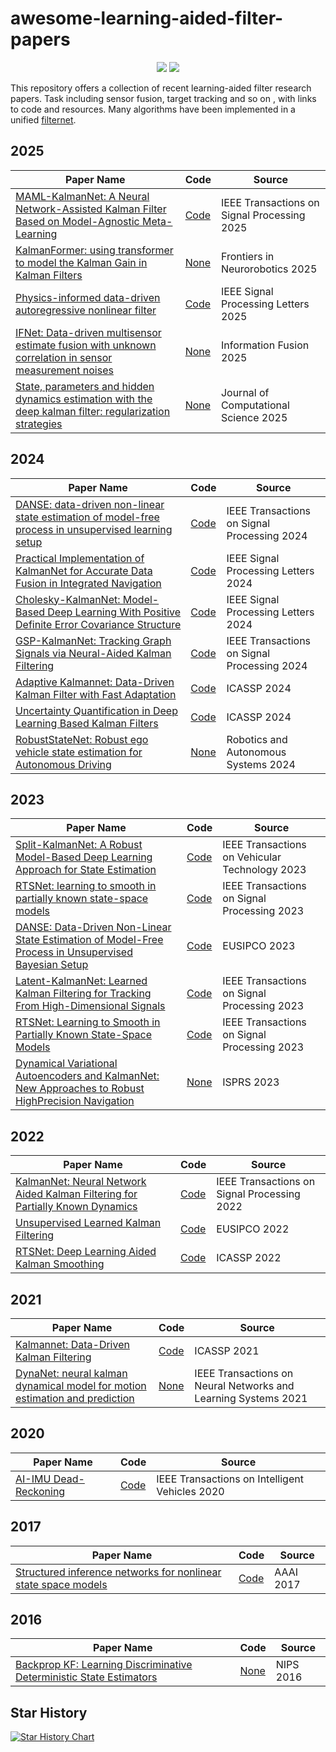 # awesome-learning-aided-filter-papers

<p align="center">
    <a href=""><img src="https://awesome.re/badge.svg"></a>
    <a href=""><img src="https://img.shields.io/badge/PRs-Welcome-green"></a>

</p>


This repository offers a collection of recent learning-aided filter research papers.
Task including sensor fusion, target tracking and so on , with links to code and resources.
Many algorithms have been implemented in a unified [filternet](https://github.com/SongJgit/filternet). 

## 2025
| Paper Name | Code | Source |
| ------- | ------ | ------ |
| [MAML-KalmanNet: A Neural Network-Assisted Kalman Filter Based on Model-Agnostic Meta-Learning](https://ieeexplore.ieee.org/document/10883047) | [Code](https://github.com/ShanLi-2000/MAML-KalmanNet) |IEEE Transactions on Signal Processing 2025 |
| [KalmanFormer: using transformer to model the Kalman Gain in Kalman Filters](https://www.frontiersin.org/journals/neurorobotics/articles/10.3389/fnbot.2024.1460255/full) | [None]() |Frontiers in Neurorobotics 2025 |
| [Physics-informed data-driven autoregressive nonlinear filter](https://ieeexplore.ieee.org/document/10884033) | [Code](https://github.com/hanyuliubuaa/DAF/) | IEEE Signal Processing Letters 2025 |
| [IFNet: Data-driven multisensor estimate fusion with unknown correlation in sensor measurement noises](https://linkinghub.elsevier.com/retrieve/pii/S1566253524005281) | [None]() | Information Fusion 2025 |
| [State, parameters and hidden dynamics estimation with the deep kalman filter: regularization strategies](https://linkinghub.elsevier.com/retrieve/pii/S1877750325000468) | [None]() | Journal of Computational Science 2025 |

## 2024
| Paper Name | Code | Source |
| ------- | ------ | ------ |
| [DANSE: data-driven non-linear state estimation of model-free process in unsupervised learning setup](https://ieeexplore.ieee.org/document/10289946) | [Code](https://github.com/saikatchatt/danse-jrnl) |IEEE Transactions on Signal Processing 2024 |
| [Practical Implementation of KalmanNet for Accurate  Data Fusion in Integrated Navigation](https://ieeexplore.ieee.org/document/10605082) | [Code](https://github.com/SongJgit/KalmanNet4SensorFusion) |IEEE Signal Processing Letters 2024 |
| [Cholesky-KalmanNet: Model-Based Deep Learning With Positive Definite Error Covariance Structure](https://ieeexplore.ieee.org/document/10804573) | [Code](https://github.com/RAMSIS-Lab/ckn-spl-public) |IEEE Signal Processing Letters 2024 |
| [GSP-KalmanNet: Tracking Graph Signals via Neural-Aided Kalman Filtering](https://ieeexplore.ieee.org/document/10632588) | [Code](https://github.com/NimrodLeinwand/GSP-KalmanNet) |IEEE Transactions on Signal Processing 2024 |
| [Adaptive Kalmannet: Data-Driven Kalman Filter with Fast Adaptation](https://ieeexplore.ieee.org/document/10447012) | [Code](https://github.com/KalmanNet/Adaptive-KNet-ICASSP24) |ICASSP 2024 |
| [Uncertainty Quantification in Deep Learning Based Kalman Filters](https://ieeexplore.ie.pubapi.xyz/document/10447987) | [Code](https://github.com/yonatandn/Uncertainty-Quantification-in-Model-Based-DL) |ICASSP 2024 |
| [RobustStateNet: Robust ego vehicle state estimation for Autonomous Driving](https://linkinghub.elsevier.com/retrieve/pii/S0921889023002245) | [None]() |Robotics and Autonomous Systems 2024 |

## 2023
| Paper Name | Code | Source |
| ------- | ------ | ------ |
| [Split-KalmanNet: A Robust Model-Based Deep Learning Approach for State Estimation](https://ieeexplore.ieee.org/abstract/document/10120968) | [Code](https://github.com/geonchoi/Split-KalmanNet) |IEEE Transactions on Vehicular Technology 2023 |
| [RTSNet: learning to smooth in partially known state-space models](https://ieeexplore.ieee.org/document/10322579/) | [Code](https://github.com/KalmanNet/RTSNet_TSP) |IEEE Transactions on Signal Processing 2023 |
| [DANSE: Data-Driven Non-Linear State Estimation of Model-Free Process in Unsupervised Bayesian Setup](https://ieeexplore.ieee.org/document/10289946) | [Code](https://github.com/saikatchatt/danse-jrnl) |EUSIPCO 2023 |
| [Latent-KalmanNet: Learned Kalman Filtering for Tracking From High-Dimensional Signals](https://ieeexplore.ieee.org/document/10372210) | [Code](https://github.com/KalmanNet/Latent_KalmanNet_TSP) |IEEE Transactions on Signal Processing 2023|
| [RTSNet: Learning to Smooth in Partially Known State-Space Models](https://ieeexplore.ieee.org/document/10322579) | [Code](https://github.com/KalmanNet/RTSNet_TSP) |IEEE Transactions on Signal Processing 2023|
| [Dynamical Variational Autoencoders and KalmanNet: New Approaches to Robust HighPrecision Navigation](https://isprs-archives.copernicus.org/articles/XLVIII-1-W2-2023/1141/2023/isprs-archives-XLVIII-1-W2-2023-1141-2023.html) | [None]() |ISPRS 2023|


## 2022
| Paper Name | Code | Source |
| ------- | ------ | ------ |
| [KalmanNet: Neural Network Aided Kalman Filtering for Partially Known Dynamics](https://ieeexplore.ieee.org/document/9733186) | [Code](https://github.com/KalmanNet/KalmanNet_TSP) | IEEE Transactions on Signal Processing 2022 |
| [Unsupervised Learned Kalman Filtering](https://ieeexplore.ieee.org/document/9909801) | [Code](https://github.com/KalmanNet/Unsupervised_EUSIPCO_22) | EUSIPCO 2022 |
| [RTSNet: Deep Learning Aided Kalman Smoothing](https://ieeexplore.ie.pubapi.xyz/document/9746487) | [Code](https://github.com/KalmanNet/RTSNet_TSP) |ICASSP 2022|

## 2021

| Paper Name | Code | Source |
| ------- | ------ | ------ |
| [Kalmannet: Data-Driven Kalman Filtering](https://ieeexplore.ieee.org/document/9413750) | [Code](https://github.com/KalmanNet/KalmanNet_TSP) | ICASSP 2021 |
| [DynaNet: neural kalman dynamical model for motion estimation and prediction](https://ieeexplore.ieee.org/document/9547669/) | [None]() |IEEE Transactions on Neural Networks and Learning Systems 2021 |

## 2020
| Paper Name | Code | Source |
| ------- | ------ | ------ |
| [AI-IMU Dead-Reckoning](https://ieeexplore.ieee.org/document/9035481/) | [Code](https://github.com/mbrossar/ai-imu-dr) | IEEE Transactions on Intelligent Vehicles 2020 |


## 2017

| Paper Name | Code | Source |
| ------- | ------ | ------ |
| [Structured inference networks for nonlinear state space models](https://aaai.org/papers/10779-aaai-31-2017/) | [Code](https://github.com/yjlolo/pytorch-deep-markov-model) | AAAI 2017 |

## 2016

| Paper Name | Code | Source |
| ------- | ------ | ------ |
| [Backprop KF: Learning Discriminative Deterministic State Estimators](https://dl.acm.org/doi/10.5555/3157382.3157587) | [None]() | NIPS 2016 |



## Star History

[![Star History Chart](https://api.star-history.com/svg?repos=SongJgit/awesome-learning-aided-filter-papers&type=Timeline)](https://www.star-history.com/#SongJgit/awesome-learning-aided-filter-papers&Timeline)
